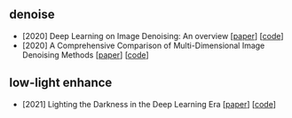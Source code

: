 ## denoise
- [2020] Deep Learning on Image Denoising: An overview [[paper](https://arxiv.org/abs/1912.13171)] [[code](github.com/hellloxiaotian)]
- [2020] A Comprehensive Comparison of Multi-Dimensional Image Denoising Methods [[paper](https://arxiv.org/abs/2011.03462)] [[code](github.com/ZhaomingKong/Denoising-Comparison)]


## low-light enhance
- [2021] Lighting the Darkness in the Deep Learning Era [[paper](https://arxiv.org/abs/2104.10729)] [[code](github.com/Li-Chongyi/Lighting-the-Darkness-in-the-Deep-Learning-Era-Open)]